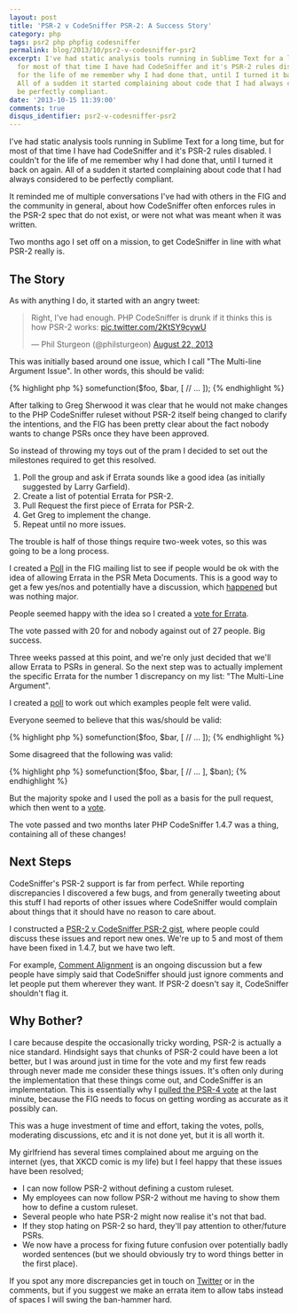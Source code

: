 ```yaml
---
layout: post
title: 'PSR-2 v CodeSniffer PSR-2: A Success Story'
category: php
tags: psr2 php phpfig codesniffer
permalink: blog/2013/10/psr2-v-codesniffer-psr2
excerpt: I've had static analysis tools running in Sublime Text for a long time, but
  for most of that time I have had CodeSniffer and it's PSR-2 rules disabled. I couldn't
  for the life of me remember why I had done that, until I turned it back on again.
  All of a sudden it started complaining about code that I had always considered to
  be perfectly compliant.
date: '2013-10-15 11:39:00'
comments: true
disqus_identifier: psr2-v-codesniffer-psr2
---
```


I've had static analysis tools running in Sublime Text for a long time, but for most of that time I have had CodeSniffer and it's PSR-2 rules disabled. I couldn't for the life of me remember why I had done that, until I turned it back on again. All of a sudden it started complaining about code that I had always considered to be perfectly compliant.

It reminded me of multiple conversations I've had with others in the FIG and the community in general, about how CodeSniffer often enforces rules in the PSR-2 spec that do not exist, or were not what was meant when it was written.

Two months ago I set off on a mission, to get CodeSniffer in line with what PSR-2 really is.

## The Story

As with anything I do, it started with an angry tweet:

<blockquote class="twitter-tweet"><p>Right, I’ve had enough. PHP CodeSniffer is drunk if it thinks this is how PSR-2 works: <a href="http://t.co/2KtSY9cywU">pic.twitter.com/2KtSY9cywU</a></p>&mdash; Phil Sturgeon (@philsturgeon) <a href="https://twitter.com/philsturgeon/statuses/370657376699166720">August 22, 2013</a></blockquote>
<script async src="//platform.twitter.com/widgets.js" charset="utf-8"></script>

This was initially based around one issue, which I call "The Multi-line Argument Issue". In other words, this should be valid:

{% highlight php %}
somefunction($foo, $bar, [
  // ...
]);
{% endhighlight %}

After talking to Greg Sherwood it was clear that he would not make changes to the PHP CodeSniffer ruleset without PSR-2 itself being changed to clarify the intentions, and the FIG has been pretty clear about the fact nobody wants to change PSRs once they have been approved.

So instead of throwing my toys out of the pram I decided to set out the milestones required to get this resolved.

1. Poll the group and ask if Errata sounds like a good idea (as initially suggested by Larry Garfield).
1. Create a list of potential Errata for PSR-2.
1. Pull Request the first piece of Errata for PSR-2.
1. Get Greg to implement the change.
1. Repeat until no more issues.

The trouble is half of those things require two-week votes, so this was going to be a long process.

I created a [Poll](https://groups.google.com/forum/?fromgroups=#!topic/php-fig/89he2UxZopk) in the FIG mailing list to see if people would be ok with the idea of allowing Errata in the PSR Meta Documents. This is a good way to get a few yes/nos and potentially have a discussion, which [happened](https://groups.google.com/d/msg/php-fig/lWA0nL_Rs3A/VxWstqQbLEQJ) but was nothing major.

People seemed happy with the idea so I created a [vote for Errata](https://groups.google.com/d/msg/php-fig/qTROKw07848/oHrdnF_Y9fYJ).

The vote passed with 20 for and nobody against out of 27 people. Big success.

Three weeks passed at this point, and we're only just decided that we'll allow Errata to PSRs in general. So the next step was to actually implement the specific Errata for the number 1 discrepancy on my list: "The Multi-Line Argument". 

I created a [poll](https://groups.google.com/d/msg/php-fig/tcOfuWcKNdM/RWX3AzMgNK4J) to work out which examples people felt were valid.

Everyone seemed to believe that this was/should be valid:

{% highlight php %}
somefunction($foo, $bar, [
  // ...
]);
{% endhighlight %}

Some disagreed that the following was valid:

{% highlight php %}
somefunction($foo, $bar, [
  // ...
], $ban);
{% endhighlight %}

But the majority spoke and I used the poll as a basis for the pull request, which then went to a [vote](https://groups.google.com/d/msg/php-fig/-7iArK7WZA0/6MmXRIWGPIMJ).

The vote passed and two months later PHP CodeSniffer 1.4.7 was a thing, containing all of these changes! 

## Next Steps

CodeSniffer's PSR-2 support is far from perfect. While reporting discrepancies I discovered a few bugs, and from generally tweeting about this stuff I had reports of other issues where CodeSniffer would complain about things that it should have no reason to care about.

I constructed a [PSR-2 v CodeSniffer PSR-2 gist](https://gist.github.com/philsturgeon/6320152#file-3-comment-indentation-md), where people could discuss these issues and report new ones. We're up to 5 and most of them have been fixed in 1.4.7, but we have two left.

For example, [Comment Alignment](https://gist.github.com/philsturgeon/6320152#file-3-comment-indentation-md) is an ongoing discussion but a few people have simply said that CodeSniffer should just ignore comments and let people put them wherever they want. If PSR-2 doesn't say it, CodeSniffer shouldn't flag it.

## Why Bother?

I care because despite the occasionally tricky wording, PSR-2 is actually a nice standard. Hindsight says that chunks of PSR-2 could have been a lot better, but I was around just in time for the vote and my first few reads through never made me consider these things issues. It's often only during the implementation that these things come out, and CodeSniffer is an implementation. This is essentially why I [pulled the PSR-4 vote](http://www.reddit.com/r/PHP/comments/1nks5e/ps4_voting_has_been_pulled_voting_is_closed_and/) at the last minute, because the FIG needs to focus on getting wording as accurate as it possibly can.

This was a huge investment of time and effort, taking the votes, polls, moderating discussions, etc and it is not done yet, but it is all worth it.

My girlfriend has several times complained about me arguing on the internet (yes, that XKCD comic is my life) but I feel happy that these issues have been resolved;

* I can now follow PSR-2 without defining a custom ruleset.
* My employees can now follow PSR-2 without me having to show them how to define a custom ruleset.
* Several people who hate PSR-2 might now realise it's not that bad.
* If they stop hating on PSR-2 so hard, they'll pay attention to other/future PSRs.
* We now have a process for fixing future confusion over potentially badly worded sentences (but we should obviously try to word things better in the first place).

If you spot any more discrepancies get in touch on [Twitter](http://twitter.com/philsturgeon) or in the comments, but if you suggest we make an errata item to allow tabs instead of spaces I will swing the ban-hammer hard.
